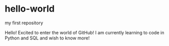 # hello-world
my first repository

Hello! Excited to enter the world of GitHub! I am currently learning to code in Python and SQL and wish to know more!

